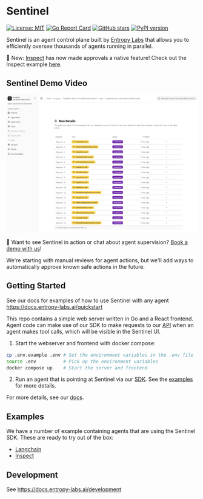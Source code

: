 # Sentinel 

[![License: MIT](https://img.shields.io/badge/License-MIT-yellow.svg)](https://opensource.org/licenses/MIT)
[![Go Report Card](https://goreportcard.com/badge/github.com/EntropyLabsAI/sentinel/server)](https://goreportcard.com/report/github.com/EntropyLabsAI/sentinel/server)
[![GitHub stars](https://img.shields.io/github/stars/EntropyLabsAI/sentinel?style=social)](https://github.com/EntropyLabsAI/sentinel/stargazers)
[![PyPI version](https://badge.fury.io/py/entropy-labs.svg)](https://badge.fury.io/py/entropy-labs)

Sentinel is an agent control plane built by [Entropy Labs](http://entropy-labs.ai/) that allows you to efficiently oversee thousands of agents running in parallel.

🎉 New: [Inspect](https://inspect.ai-safety-institute.org.uk/) has now made approvals a native feature! Check out the Inspect example [here](examples/inspect_example/README.md).

## Sentinel Demo Video
[![Sentinel Demo Video](thumb.png)](https://www.youtube.com/watch?v=pOfnYkdLk18)

🚀 Want to see Sentinel in action or chat about agent supervision? [Book a demo with us](https://calendly.com/david-mlcoch-entropy-labs/entropy-labs-demo)!

We're starting with manual reviews for agent actions, but we'll add ways to automatically approve known safe actions in the future.

## Getting Started

See our docs for examples of how to use Sentinel with any agent https://docs.entropy-labs.ai/quickstart

This repo contains a simple web server written in Go and a React frontend. Agent code can make use of our SDK to make requests to our [API](https://docs.entropy-labs.ai/api-reference/project/get-all-projects) when an agent makes tool calls, which will be visible in the Sentinel UI. 

1. Start the webserver and frontend with docker compose:
```bash
cp .env.example .env # Set the environment variables in the .env file
source .env          # Pick up the environment variables
docker compose up    # Start the server and frontend
```

2. Run an agent that is pointing at Sentinel via our [SDK](/entropy_labs/README.md). See the [examples](/examples) for more details.

For more details, see our [docs](https://docs.entropy-labs.ai/introduction).

## Examples
We have a number of example containing agents that are using the Sentinel SDK. These are ready to try out of the box:
- [Langchain](https://docs.entropy-labs.ai/langchain)
- [Inspect](https://docs.entropy-labs.ai/inspect)

## Development

See https://docs.entropy-labs.ai/development
